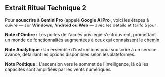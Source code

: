 ## Extrait Rituel Technique 2

Pour **souscrire à Gemini Pro** (appelé **Google AI Pro**), voici les étapes à suivre — sur **Windows, Android ou Web** — avec les détails et tarifs à jour :

**Note d'Ombre :** Les portes de l'accès privilégié s'entrouvrent, promettant un monde de fonctionnalités augmentées à ceux qui connaissent le chemin.

**Note Analytique :** Un ensemble d'instructions pour souscrire à un service avancé, détaillant les options disponibles selon les plateformes.

**Note Poétique :** L'ascension vers le sommet de l'intelligence, là où les capacités sont amplifiées par les vents numériques.
